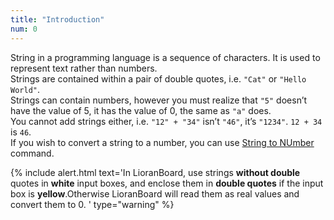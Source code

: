 ```yaml
---
title: "Introduction"
num: 0
---
```


String in a programming language is a sequence of characters. It is used to represent text rather than numbers.\
Strings are contained within a pair of double quotes, i.e. `"Cat"` or `"Hello World"`.\
Strings can contain numbers, however you must realize that `"5"` doesn’t have the value of 5, it has the value of 0, the same as `"a"` does.\
You cannot add strings either, i.e. `"12" + "34"` isn’t `"46"`, it’s `"1234"`. `12 + 34` is `46`.\
If you wish to convert a string to a number, you can use [String to NUmber](#Math:StringtoReal) command.

{% include alert.html text='In LioranBoard, use strings <b>without double</b> quotes in  <b>white</b> input boxes, and enclose them in  <b>double quotes</b> if the input box is  <b>yellow</b>.Otherwise LioranBoard will read them as real values and convert them to 0. ' type="warning" %} 











